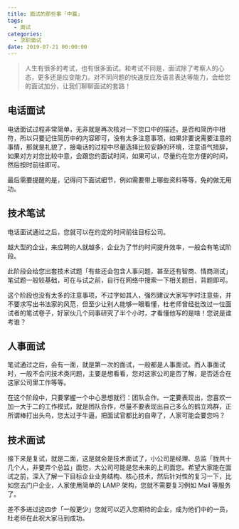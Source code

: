 ```yaml
---
title: 面试的那些事「中篇」
tags:
  - 面试
categories:
  - 求职面试
date: 2019-07-21 00:00:00
---
```


> 人生有很多的考试，也有很多面试。和考试不同是，面试除了考察人的心态，更多还是应变能力。对不同问题的快速反应及语言表达等能力，会给您的面试加分，让我们聊聊面试的套路！

<!-- more -->

## 电话面试

电话面试过程非常简单，无非就是再次核对一下您口中的描述，是否和简历中相符，所以只要记住简历中的内容即可，没有太多注意事项，如果非要说需要注意的事情，那就是礼貌了，接电话的过程中尽量选择比较安静的环境，注意语气措辞，如果对方对您比较中意，会跟您约面试时间，如果可以，尽量约在您方便的时间，然后按时前往即可。

最后需要提醒的是，记得问下面试细节，例如需要带上哪些资料等等，免的做无用功。

## 技术笔试

电话面试通过之后，您就可以在约定的时间前往目标公司。

越大型的企业，来应聘的人就越多，企业为了节约时间提升效率，一般会有笔试阶段。

此阶段会给您出套技术试题「有些还会包含人事问题，甚至还有智商、情商测试」笔试题一般较基础，可在与试之前，自行在网络中搜索一下相关题目，背题即可。

这个阶段也没有太多的注意事项，不过字如其人，强烈建议大家写字时注意些，并不要求写出书法家的风范，但至少让别人能够一眼看懂，杜老师曾经批改过一位面试者的笔试卷子，好家伙几个同事研究了半个小时，才看懂他写的是啥！您说是谁考谁？

## 人事面试

笔试通过之后，会有一面，就是第一次的面试，一般都是人事面试。而人事面试时，一般不会问技术类问题，主要是想看看，您对这家公司是否了解，是否适合在这家公司里工作等等。

在这个阶段中，只要掌握一个中心思想就行：团队合作。一定要表现出，您喜欢一加一大于二的工作模式，就是团队合作，尽量不要表现出自己多么的鹤立鸡群，正所谓棒打出头鸟，您太过于牛逼，把面试官都比的自卑了，人家可能会要您吗？

## 技术面试

接下来是复试，就是二面，这是就会是技术面试了，小公司是经理、总监「拢共十几个人，非要弄个总监」面您，大公司可能是您未来的上司面您。希望大家能在面试之前，深入了解一下目标企业业务结构、核心技术，然后针对性的复习一下，比如您去门户企业，人家使用简单的 LAMP 架构，您就不需要复习例如 Mail 等服务了。

差不多进过这四步「一般更少」您就可以迈入您期待的企业，成为他们中的一员，杜老师在此祝大家马到成功。